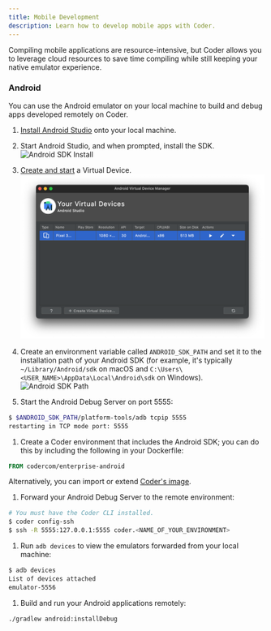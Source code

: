 ```yaml
---
title: Mobile Development
description: Learn how to develop mobile apps with Coder.
---
```


Compiling mobile applications are resource-intensive, but Coder allows you to
leverage cloud resources to save time compiling while still keeping your native
emulator experience.

### Android

You can use the Android emulator on your local machine to build and debug apps
developed remotely on Coder.

1. [Install Android Studio](https://developer.android.com/studio) onto your
   local machine.

1. Start Android Studio, and when prompted, install the SDK. ![Android SDK
   Install](../assets/android-sdk-missing.png)

1. [Create and start](https://developer.android.com/studio/run/managing-avds) a
   Virtual Device. ![Android Device](../assets/android-avd.png)

1. Create an environment variable called `ANDROID_SDK_PATH` and set it to the
   installation path of your Android SDK (for example, it's typically
   `~/Library/Android/sdk` on macOS and
   `C:\Users\<USER_NAME>\AppData\Local\Android\sdk` on Windows). ![Android SDK
   Path](../assets/android-sdk-path.png)

1. Start the Android Debug Server on port 5555:

  ```bash
  $ $ANDROID_SDK_PATH/platform-tools/adb tcpip 5555
  restarting in TCP mode port: 5555
  ```

1. Create a Coder environment that includes the Android SDK; you can do this by
   including the following in your Dockerfile:

  ```Dockerfile
  FROM codercom/enterprise-android
  ```

   Alternatively, you can import or extend [Coder's
   image](https://github.com/cdr/enterprise-images/blob/master/images/android/Dockerfile.ubuntu).

1. Forward your Android Debug Server to the remote environment:

  ```bash
  # You must have the Coder CLI installed.
  $ coder config-ssh
  $ ssh -R 5555:127.0.0.1:5555 coder.<NAME_OF_YOUR_ENVIRONMENT>
  ```

1. Run `adb devices` to view the emulators forwarded from your local machine:

  ```bash
  $ adb devices
  List of devices attached
  emulator-5556
  ```

1. Build and run your Android applications remotely:

  ```bash
  ./gradlew android:installDebug
  ```
